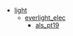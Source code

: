 * [light](/light)
  * [everlight_elec](/light/everlight_elec)
    * [als_pt19](/light/everlight_elec/als_pt19)
